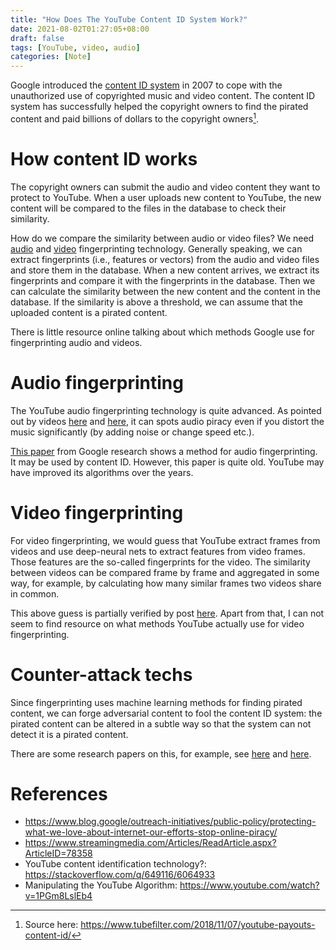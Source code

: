 ```yaml
---
title: "How Does The YouTube Content ID System Work?"
date: 2021-08-02T01:27:05+08:00
draft: false
tags: [YouTube, video, audio]
categories: [Note]
---
```


Google introduced the [content ID system](https://support.google.com/youtube/answer/2797370?hl=en) in 2007 to cope with the
unauthorized use of copyrighted music and video content. The content ID system
has successfully helped the copyright owners to find the pirated content and
paid billions of dollars to the copyright owners[^1].

<!--more-->

# How content ID works

The copyright owners can submit the audio and video content they want to
protect to YouTube. When a user uploads new content to YouTube, the new content
will be compared to the files in the database to check their similarity.

How do we compare the similarity between audio or video files? We need [audio](https://emysound.com/blog/open-source/2020/06/12/how-audio-fingerprinting-works.html)
and [video](https://en.wikipedia.org/wiki/Digital_video_fingerprinting) fingerprinting technology. Generally speaking, we can extract fingerprints
(i.e., features or vectors) from the audio and video files and store them in
the database. When a new content arrives, we extract its fingerprints and
compare it with the fingerprints in the database. Then we can calculate the
similarity between the new content and the content in the database. If the
similarity is above a threshold, we can assume that the uploaded content is a
pirated content.

There is little resource online talking about which methods Google use for
fingerprinting audio and videos.

# Audio fingerprinting

The YouTube audio fingerprinting technology is quite advanced. As pointed out
by videos [here](https://www.youtube.com/watch?v=DRCPzRfej5c) and [here](https://www.youtube.com/watch?v=hIa3ZQ9bs0Y), it can spots audio piracy even if you
distort the music significantly (by adding noise or change speed etc.).

[This paper](https://ieeexplore.ieee.org/document/4217502) from Google research
shows a method for audio fingerprinting. It may be used by content ID. However,
this paper is quite old. YouTube may have improved its algorithms over the
years.

# Video fingerprinting

For video fingerprinting, we would guess that YouTube extract frames from
videos and use deep-neural nets to extract features from video frames. Those
features are the so-called fingerprints for the video. The similarity between
videos can be compared frame by frame and aggregated in some way, for example,
by calculating how many similar frames two videos share in common.

This above guess is partially verified by post [here](https://www.fastcompany.com/3062494/how-youtube-is-fixing-its-most-controversial-feature).
Apart from that, I can not seem to find resource on what methods YouTube
actually use for video fingerprinting.

# Counter-attack techs

Since fingerprinting uses machine learning methods for finding pirated content,
we can forge adversarial content to fool the content ID system: the pirated
content can be altered in a subtle way so that the system can not detect it is
a pirated content.

There are some research papers on this, for example, see [here](https://www.cs.umd.edu/~tomg/projects/copyrightattack/) and [here](https://arxiv.org/abs/1906.07153).

# References

+ https://www.blog.google/outreach-initiatives/public-policy/protecting-what-we-love-about-internet-our-efforts-stop-online-piracy/
+ https://www.streamingmedia.com/Articles/ReadArticle.aspx?ArticleID=78358
+ YouTube content identification technology?: https://stackoverflow.com/q/649116/6064933
+ Manipulating the YouTube Algorithm: https://www.youtube.com/watch?v=1PGm8LslEb4

[^1]: Source here: https://www.tubefilter.com/2018/11/07/youtube-payouts-content-id/
